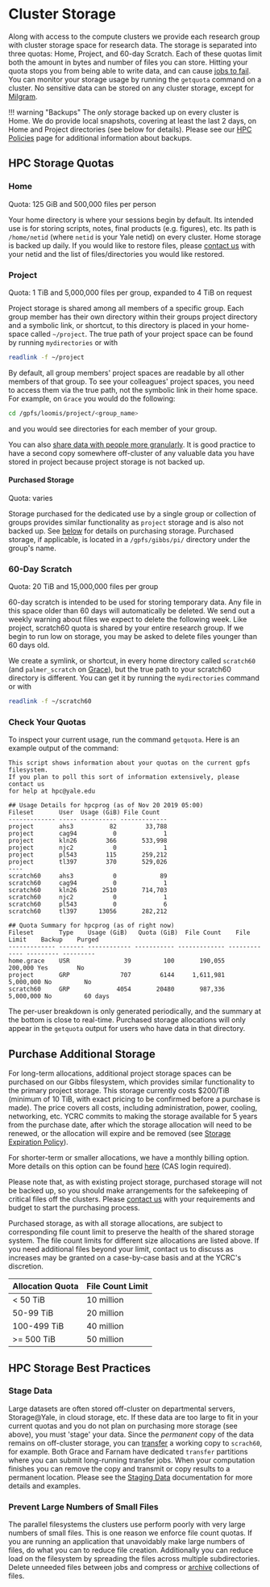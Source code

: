 # Cluster Storage

Along with access to the compute clusters we provide each research group with cluster storage space for research data. The storage is separated into three quotas: Home, Project, and 60-day Scratch. Each of these quotas limit both the amount in bytes and number of files you can store. Hitting your quota stops you from being able to write data, and can cause [jobs to fail](/clusters-at-yale/job-scheduling/common-job-failures/#disk-quotas). You can monitor your storage usage by running the `getquota` command on a cluster. No sensitive data can be stored on any cluster storage, except for [Milgram](/clusters-at-yale/clusters/milgram/).

!!! warning "Backups"
    The _only_ storage backed up on every cluster is Home. We do provide local snapshots, covering at least the last 2 days, on Home and Project directories (see below for details). Please see our [HPC Policies](https://research.computing.yale.edu/services/high-performance-computing/hpc-policies#Backups) page for additional information about backups.

## HPC Storage Quotas

### Home

Quota: 125 GiB and 500,000 files per person

Your home directory is where your sessions begin by default. Its intended use is for storing scripts, notes, final products (e.g. figures), etc.  Its path is `/home/netid` (where `netid` is your Yale netid) on every cluster. Home storage is backed up daily. If you would like to restore files, please [contact us](/#get-help) with your netid and the list of files/directories you would like restored.

### Project

Quota: 1 TiB and 5,000,000 files per group, expanded to 4 TiB on request

Project storage is shared among all members of a specific group.
Each group member has their own directory within their groups project directory and a symbolic link, or shortcut, to this directory is placed in your home-space called `~/project`.
The true path of your project space can be found by running `mydirectories` or with

``` bash
readlink -f ~/project
```

By default, all group members' project spaces are readable by all other members of that group.
To see your colleagues' project spaces, you need to access them via the true path, not the symbolic link in their home space.
For example, on `Grace` you would do the following:

```bash
cd /gpfs/loomis/project/<group_name>
```

and you would see directories for each member of your group.

You can also [share data with people more granularly](/clusters-at-yale/data/permissions/).
It is good practice to have a second copy somewhere off-cluster of any valuable data you have stored in project because project storage is not backed up.


#### Purchased Storage

Quota: varies

Storage purchased for the dedicated use by a single group or collection of groups provides similar functionality as `project` storage and is also not backed up.
See [below](/clusters-at-yale/data/#additional-storage) for details on purchasing storage. 
Purchased storage, if applicable, is located in a `/gpfs/gibbs/pi/` directory under the group's name. 

### 60-Day Scratch

Quota: 20 TiB and 15,000,000 files per group

60-day scratch is intended to be used for storing temporary data. Any file in this space older than 60 days will automatically be deleted. We send out a weekly warning about files we expect to delete the following week. Like project, scratch60 quota is shared by your entire research group. If we begin to run low on storage, you may be asked to delete files younger than 60 days old.

We create a symlink, or shortcut, in every home directory called `scratch60` (and `palmer_scratch` on [Grace](/clusters-at-yale/clusters/grace)), but the true path to your scratch60 directory is different. You can get it by running the `mydirectories` command or with

``` bash
readlink -f ~/scratch60
```

### Check Your Quotas

To inspect your current usage, run the command `getquota`. Here is an example output of the command:

``` text
This script shows information about your quotas on the current gpfs filesystem.
If you plan to poll this sort of information extensively, please contact us
for help at hpc@yale.edu

## Usage Details for hpcprog (as of Nov 20 2019 05:00)
Fileset       User  Usage (GiB) File Count
------------- ----- ---------- -------------
project       ahs3          82        33,788
project       cag94          0             1
project       kln26        366       533,998
project       njc2           0             1
project       pl543        115       259,212
project       tl397        370       529,026
----
scratch60     ahs3           0            89
scratch60     cag94          0             1
scratch60     kln26       2510       714,703
scratch60     njc2           0             1
scratch60     pl543          0             6
scratch60     tl397      13056       282,212

## Quota Summary for hpcprog (as of right now)
Fileset       Type    Usage (GiB)   Quota (GiB)  File Count    File Limit    Backup    Purged
------------- ------- ------------ ----------- ------------- ------------- --------- ---------
home.grace    USR               39         100       190,055       200,000 Yes        No
project       GRP              707        6144     1,611,981     5,000,000 No         No
scratch60     GRP             4054       20480       987,336     5,000,000 No         60 days
```

The per-user breakdown is only generated periodically, and the summary at the bottom is close to real-time. Purchased storage allocations will only appear in the `getquota` output for users who have data in that directory.

## Purchase Additional Storage

For long-term allocations, additional project storage spaces can be purchased on our Gibbs filesystem, which provides similar functionality to the primary project storage. This storage currently costs $200/TiB (minimum of 10 TiB, with exact pricing to be confirmed before a purchase is made). The price covers all costs, including administration, power, cooling, networking, etc. YCRC commits to making the storage available for 5 years from the purchase date, after which the storage allocation will need to be renewed, or the allocation will expire and be removed (see [Storage Expiration Policy](https://research.computing.yale.edu/services/high-performance-computing/storage-expiration-policy)).

For shorter-term or smaller allocations, we have a monthly billing option. More details on this option can be found [here](https://research.computing.yale.edu/billing-hpc-services) (CAS login required).

Please note that, as with existing project storage, purchased storage will not be backed up, so you should make arrangements for the safekeeping of critical files off the clusters. Please [contact us](/#get-help) with your requirements and budget to start the purchasing process.

Purchased storage, as with all storage allocations, are subject to corresponding file count limit to preserve the health of the shared storage system. The file count limits for different size allocations are listed above. 
If you need additional files beyond your limit, contact us to discuss as increases may be granted on a case-by-case basis and at the YCRC's discretion.

| Allocation Quota | File Count Limit |
|------------------|------------------|
| < 50 TiB         | 10 million       |
| 50-99 TiB        | 20 million       |
| 100-499 TiB      | 40 million       |
| >= 500 TiB       | 50 million       |



## HPC Storage Best Practices

### Stage Data

Large datasets are often stored off-cluster on departmental servers, Storage@Yale, in cloud storage, etc.
If these data are too large to fit in your current quotas and you do not plan on purchasing more storage (see above), you must 'stage' your data.
Since the _permanent_ copy of the data remains on off-cluster storage, you can [transfer](/clusters-at-yale/data/transfer/) a working copy to `scrach60`, for example.
Both Grace and Farnam have dedicated `transfer` partitions where you can submit long-running transfer jobs.
When your computation finishes you can remove the copy and transmit or copy results to a permanent location.
Please see the [Staging Data](/clusters-at-yale/data/staging/) documentation for more details and examples.

### Prevent Large Numbers of Small Files

The parallel filesystems the clusters use perform poorly with very large numbers of small files.
This is one reason we enforce file count quotas.
If you are running an application that unavoidably make large numbers of files, do what you can to reduce file creation.
Additionally you can reduce load on the filesystem by spreading the files across multiple subdirectories.
Delete unneeded files between jobs and compress or [archive](/data/archive/) collections of files.

